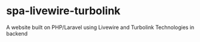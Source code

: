 # spa-livewire-turbolink
A website built on PHP/Laravel using Livewire and Turbolink Technologies in backend

